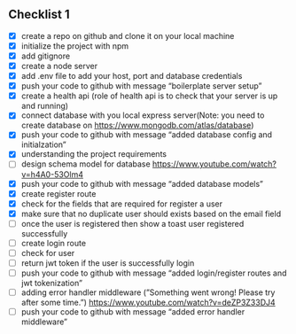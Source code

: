 
## Checklist 1

- [x] create a repo on github and clone it on your local machine
- [x]  initialize the project with npm
- [x]  add gitignore
- [x]  create a node server
- [x]  add .env file to add your host, port and database credentials
- [x]  push your code to github with message “boilerplate server setup”
- [x]  create a health api (role of health api is to check that your server is up and running)
- [x]  connect database with you local express server(Note: you need to create database on https://www.mongodb.com/atlas/database)
- [x]  push your code to github with message “added database config and initialzation”
- [x]  understanding the project requirements
- [ ]  design schema model for database https://www.youtube.com/watch?v=h4A0-53Olm4
- [x]  push your code to github with message “added database models”
- [x]  create register route
- [x]  check for the fields that are required for register a user
- [x]  make sure that no duplicate user should exists based on the email field
- [ ]  once the user is registered then show a toast user registered successfully
- [ ]  create login route
- [ ]  check for user
- [ ]  return jwt token if the user is successfully login
- [ ]  push your code to github with message “added login/register routes and jwt tokenization”
- [ ]  adding error handler middleware (”Something went wrong! Please try after some time.”) https://www.youtube.com/watch?v=deZP3Z33DJ4
- [ ]  push your code to github with message “added error handler middleware”